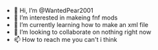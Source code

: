 - 👋 Hi, I’m @WantedPear2001
- 👀 I’m interested in makeing fnf mods
- 🌱 I’m currently learning how to make an xml file
- 💞️ I’m looking to collaborate on nothing right now
- 📫 How to reach me you can't i think

<!---
WantedPear2001/WantedPear2001 is a ✨ special ✨ repository because its `README.md` (this file) appears on your GitHub profile.
You can click the Preview link to take a look at your changes.
--->
